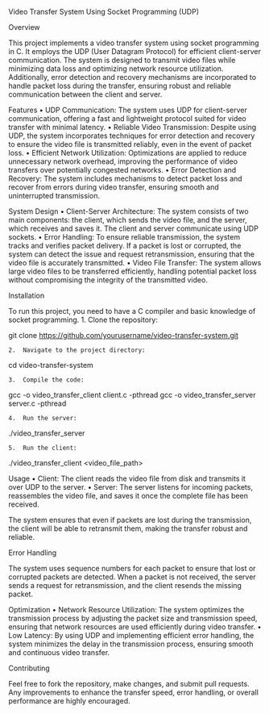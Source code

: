 Video Transfer System Using Socket Programming (UDP)

Overview

This project implements a video transfer system using socket programming in C. It employs the UDP (User Datagram Protocol) for efficient client-server communication. The system is designed to transmit video files while minimizing data loss and optimizing network resource utilization. Additionally, error detection and recovery mechanisms are incorporated to handle packet loss during the transfer, ensuring robust and reliable communication between the client and server.

Features
	•	UDP Communication: The system uses UDP for client-server communication, offering a fast and lightweight protocol suited for video transfer with minimal latency.
	•	Reliable Video Transmission: Despite using UDP, the system incorporates techniques for error detection and recovery to ensure the video file is transmitted reliably, even in the event of packet loss.
	•	Efficient Network Utilization: Optimizations are applied to reduce unnecessary network overhead, improving the performance of video transfers over potentially congested networks.
	•	Error Detection and Recovery: The system includes mechanisms to detect packet loss and recover from errors during video transfer, ensuring smooth and uninterrupted transmission.

System Design
	•	Client-Server Architecture: The system consists of two main components: the client, which sends the video file, and the server, which receives and saves it. The client and server communicate using UDP sockets.
	•	Error Handling: To ensure reliable transmission, the system tracks and verifies packet delivery. If a packet is lost or corrupted, the system can detect the issue and request retransmission, ensuring that the video file is accurately transmitted.
	•	Video File Transfer: The system allows large video files to be transferred efficiently, handling potential packet loss without compromising the integrity of the transmitted video.

Installation

To run this project, you need to have a C compiler and basic knowledge of socket programming.
	1.	Clone the repository:

git clone https://github.com/yourusername/video-transfer-system.git


	2.	Navigate to the project directory:

cd video-transfer-system


	3.	Compile the code:

gcc -o video_transfer_client client.c -pthread
gcc -o video_transfer_server server.c -pthread


	4.	Run the server:

./video_transfer_server


	5.	Run the client:

./video_transfer_client <video_file_path>



Usage
	•	Client: The client reads the video file from disk and transmits it over UDP to the server.
	•	Server: The server listens for incoming packets, reassembles the video file, and saves it once the complete file has been received.

The system ensures that even if packets are lost during the transmission, the client will be able to retransmit them, making the transfer robust and reliable.

Error Handling

The system uses sequence numbers for each packet to ensure that lost or corrupted packets are detected. When a packet is not received, the server sends a request for retransmission, and the client resends the missing packet.

Optimization
	•	Network Resource Utilization: The system optimizes the transmission process by adjusting the packet size and transmission speed, ensuring that network resources are used efficiently during video transfer.
	•	Low Latency: By using UDP and implementing efficient error handling, the system minimizes the delay in the transmission process, ensuring smooth and continuous video transfer.

Contributing

Feel free to fork the repository, make changes, and submit pull requests. Any improvements to enhance the transfer speed, error handling, or overall performance are highly encouraged.

